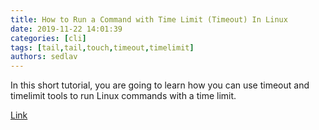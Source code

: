 ```yaml
---
title: How to Run a Command with Time Limit (Timeout) In Linux
date: 2019-11-22 14:01:39
categories: [cli]
tags: [tail,tail,touch,timeout,timelimit]
authors: sedlav
---
```


In this short tutorial, you are going to learn how you can use timeout and timelimit tools to run Linux commands with a time limit.

[Link](https://www.tecmint.com/run-linux-command-with-time-limit-and-timeout/)
